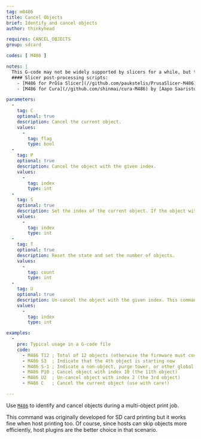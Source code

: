 ```yaml
---
tag: m0486
title: Cancel Objects
brief: Identify and cancel objects
author: thinkyhead

requires: CANCEL_OBJECTS
group: sdcard

codes: [ M486 ]

notes: |
  This G-code may not be widely supported by slicers for a while, but they do include helpful comments in the G-code output that includes the current object. So for now you can use a post-processing script to convert these comments into [`M486`](/docs/gcode/M486.html) commands.
  #### Slicer post-processing scripts:
    - [M486 for Průša Slicer](//github.com/paukstelis/PrusaSlicer-M486) by [Paul Paukstelis](//github.com/paukstelis).
    - [M486 for Cura](//github.com/shinmai/cura-M486) by [Aapo Saaristo](//twitter.com/shinmai).

parameters:
  -
    tag: C
    optional: true
    description: Cancel the current object.
    values:
      -
        tag: flag
        type: bool
  -
    tag: P
    optional: true
    description: Cancel the object with the given index.
    values:
      -
        tag: index
        type: int
  -
    tag: S
    optional: true
    description: Set the index of the current object. If the object with the given index has been canceled, this will cause the firmware to skip to the next object. The value -1 is used to indicate something that isn't an object and shouldn't be skipped.
    values:
      -
        tag: index
        type: int
  -
    tag: T
    optional: true
    description: Reset the state and set the number of objects.
    values:
      -
        tag: count
        type: int
  -
    tag: U
    optional: true
    description: Un-cancel the object with the given index. This command will be ignored if the object has already been skipped.
    values:
      -
        tag: index
        type: int

examples:
  -
    pre: Typical usage in a G-code file
    code:
      - M486 T12 ; Total of 12 objects (otherwise the firmware must count)
      - M486 S3  ; Indicate that the 4th object is starting now
      - M486 S-1 ; Indicate a non-object, purge tower, or other global feature
      - M486 P10 ; Cancel object with index 10 (the 11th object)
      - M486 U2  ; Un-cancel object with index 2 (the 3rd object)
      - M486 C   ; Cancel the current object (use with care!)

---
```


Use [`M486`](/docs/gcode/M486.html) to identify and cancel objects during a multi-object print job.

This command was originally developed for SD card printing but it works fine when host printing too. Of course, since hosts can skip objects more efficiently, host plugins are the better choice in that scenario.
